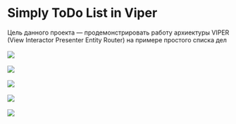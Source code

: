 # Simply ToDo List in Viper
Цель данного проекта — продемонстрировать работу архиектуры VIPER (View Interactor Presenter Entity Router) на примере простого списка дел
\
\
![](https://github.com/fdu4er/Simply-ToDo-List-in-Viper/blob/main/Simulator%20Screen%20Shot%20-%20iPhone%2011%20-%202021-04-24%20at%2023.22.49.png?isRaw=true)
\
\
![](https://github.com/fdu4er/Simply-ToDo-List-in-Viper/blob/main/Simulator%20Screen%20Shot%20-%20iPhone%2011%20-%202021-04-24%20at%2023.23.37.png?isRaw=true)
\
\
![](https://github.com/fdu4er/Simply-ToDo-List-in-Viper/blob/main/Simulator%20Screen%20Shot%20-%20iPhone%2011%20-%202021-04-24%20at%2023.23.50.png?isRaw=true)
\
\
![](https://github.com/fdu4er/Simply-ToDo-List-in-Viper/blob/main/Simulator%20Screen%20Shot%20-%20iPhone%2011%20-%202021-04-24%20at%2023.24.00.png?isRaw=true)
\
\
![](https://github.com/fdu4er/Simply-ToDo-List-in-Viper/blob/main/Simulator%20Screen%20Shot%20-%20iPhone%2011%20-%202021-04-24%20at%2023.24.22.png?isRaw=true)
